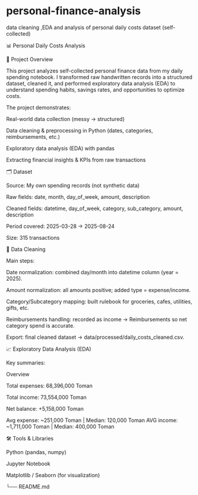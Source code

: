 # personal-finance-analysis
data cleaning ,EDA and analysis of personal daily costs dataset (self-collected)


📊 Personal Daily Costs Analysis


📌 Project Overview

This project analyzes self-collected personal finance data from my daily spending notebook.
I transformed raw handwritten records into a structured dataset, cleaned it, and performed exploratory data analysis (EDA) to understand spending habits, savings rates, and opportunities to optimize costs.

The project demonstrates:

Real-world data collection (messy → structured)

Data cleaning & preprocessing in Python (dates, categories, reimbursements, etc.)

Exploratory data analysis (EDA) with pandas

Extracting financial insights & KPIs from raw transactions

🗂 Dataset

Source: My own spending records (not synthetic data)

Raw fields: date, month, day_of_week, amount, description

Cleaned fields: datetime, day_of_week, category, sub_category, amount, description

Period covered: 2025-03-28 → 2025-08-24

Size: 315 transactions

🧹 Data Cleaning

Main steps:

Date normalization: combined day/month into datetime column (year = 2025).

Amount normalization: all amounts positive; added type = expense/income.

Category/Subcategory mapping: built rulebook for groceries, cafes, utilities, gifts, etc.

Reimbursements handling: recorded as income → Reimbursements so net category spend is accurate.

Export: final cleaned dataset → data/processed/daily_costs_cleaned.csv.

📈 Exploratory Data Analysis (EDA)

Key summaries:

Overview

Total expenses: 68,396,000 Toman

Total income: 73,554,000 Toman

Net balance: +5,158,000 Toman

Avg expense: ~251,000 Toman | Median: 120,000 Toman
AVG income: ~1,711,000 Toman | Median: 400,000 Toman 


🛠 Tools & Libraries

Python (pandas, numpy)

Jupyter Notebook

Matplotlib / Seaborn (for visualization)

└── README.md

